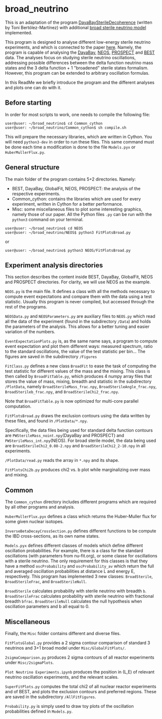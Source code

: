# broad_neutrino

This is an adaptation of the program [DayaBaySterileDecoherence](https://github.com/Harvard-Neutrino/DayaBaySterileDecoherence) (written by Toni Bertólez-Martínez) with additional [broad sterile neutrino model](https://arxiv.org/abs/2209.11270) implemented.

This program is designed to analyse different low-energy sterile neutrino experiments, and which is connected to the paper [here](https://arxiv.org/abs/2201.05108). Namely, the program is capable of analysing the [DayaBay](https://arxiv.org/abs/1610.04802v1), [NEOS](https://arxiv.org/abs/1610.05134v4), [PROSPECT](https://arxiv.org/abs/2006.11210v2) and [BEST](https://arxiv.org/abs/2109.11482v1) data. The analyses focus on studying sterile neutrino oscillations, addressing possible differences between the delta function neutrino mass states and the 3 delta function + 1 "broadened" sterile states formalism. However, this program can be extended to arbitrary oscillation formulas.

In this ReadMe we briefly introduce the program and the different analyses and plots one can do with it.

## Before starting
In order for most scripts to work, one needs to compile the following file:

```
user@user: ~/broad_neutrino$ cd Common_cython
user@user: ~/broad_neutrino/Common_cython$ sh compile.sh
```

This will prepare the necessary libraries, which are written in Cython. You will need `python3-dev` in order to run these files. This same command must be done each time a modification is done to the file `Models.pyx` or `HuberMullerFlux.py`.

## General structure
The main folder of the program contains 5+2 directories. Namely:
 - BEST, DayaBay, GlobalFit, NEOS, PROSPECT: the analysis of the respective experiments.
 - Common_cython: contains the libraries which are used for every experiment, written in Cython for a better performance.
 - Misc: some miscellaneous files to plot some interesting graphics, namely those of our paper.
All the Python files `.py` can be run with the `python3` command on your terminal.

```
user@user: ~/broad_neutrino$ cd NEOS
user@user: ~/broad_neutrino/NEOS$ python3 FitPlotsBroad.py
```
or
```
user@user: ~/broad_neutrino$ python3 NEOS/FitPlotsBroad.py
```

## Experiment analysis directories
This section describes the content inside BEST, DayaBay, GlobalFit, NEOS and PROSPECT directories. For clarity, we will use NEOS as the example.

`NEOS.py` is the main file. It defines a class with all the methods necessary to compute event expectations and compare them with the data using a test statistic. Usually this program is never compiled, but accessed through the rest of the programs.

`NEOSData.py` and `NEOSParameters.py` are auxiliary files to `NEOS.py` which read all the data of the experiment (found in the subdirectory `/Data`) and  holds the parameters of the analysis. This allows for a better tuning and easier variation of the numbers.

`EventExpectationPlots.py` is, as the same name says, a program to compute event expectation and plot them different ways: measured spectrum, ratio to the standard oscillations, the value of the test statistic per bin... The figures are saved in the subdirectory `/Figures`

`FitClass.py` defines a new class `BroadFit` to ease the task of computing the test statistic for different values of the mass and the mixing. This class is then called by `BroadFitTable.py`, which produces 4 numpy array files that stores the value of mass, mixing, breadth and statistic in the subdirectory `/PlotData`, namely `BroadSterileMass_frac.npy`, `BroadSterileAngle_frac.npy`, `BroadSterileb_frac.npy`, and `BroadSterileChi2_frac.npy`.

Note that `BroadFitTable.py` is now optimized for multi-core parallel computation.

`FitPlotsBroad.py` draws the exclusion contours using the data written by these files, and found in `/PlotData/*.npy`.

Specifically, the data files being used for standard delta function contours are `PWSterileMass_noint.npy`(DayaBay and PROSPECT) and `PWSterileMass_int.npy`(NEOS). For broad sterile model, the data being used are `BroadSterileChi2_0.08-2.npy` and `BroadSterileChi2_2-10.npy` in all experiments.

`/PlotData/read.py` reads the array in `*.npy` and its shape.

`FitPlotsChi2b.py` produces chi2 vs. b plot while marginalizing over mass and mixing.

## Common
The `Common_cython` directory includes different programs which are required by all other programs and analysis.

`HuberMullerFlux.pyx` defines a class which returns the Huber-Muller flux for some given nuclear isotopes.

`InverseBetaDecayCrossSection.py` defines different functions to be compute the IBD cross-sections, as its own name states.

`Models.pyx` defines different classes of models which define different oscillation probabilities. For example, there is a class for the standard oscillations (with parameters from nu-fit.org), or some classe for oscillations with a sterile neutrino. The only requirement for this classes is that they have a method `oscProbability` and `oscProbability_av` which return the full and averaged oscillation probabilities at distance L and energy E, respectively. This program has implemented 3 new classes: `BroadSterile`, `BroadSterileFrac`, and `BroadSterileNull`.

`BroadSterile` calculates probability with sterile neutrino with breadth `b`.
`BroadSterileFrac` calculates probability with sterile neutrino with fractional breadth `bfrac`.
`BroadSterileNull` calculates the null hypothesis when oscillation parameters and b all equal to 0.


## Miscellaneous
Finally, the `Misc` folder contains different and diverse files.

`FitPlotsGlobal.py` provides a 2 sigma contour comparison of standard 3 neutrinos and 3+1 broad model under `Misc/GlobalFitPlots/`.

`2sigmaComparison.py` produces 2 sigma contours of all reactor experiments under `Misc/2sigmaPlots`.

`Plot Neutrino Experiments.ipynb` produces the position in (L,E) of relevant neutrino oscillation experiments, and the relevant scales.

`SuperFitPlots.py` computes the total chi2 of all nuclear reactor experiments and of BEST, and plots the exclusion contours and preferred regions. These are saved in the subdirectory `/AllFitFigures`.

`Probability.py` is simply used to draw toy plots of the oscillation probabilities defined in `Models.py`.

